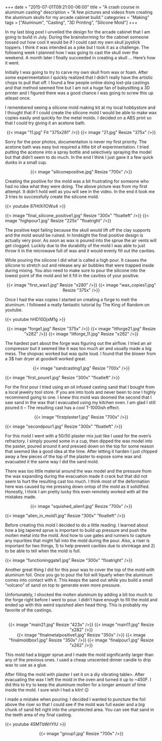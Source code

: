 +++
date = "2015-07-01T09:21:00-06:00"
title = "A crash course in aluminum casting"
description = "A few pictures and videos from creating the aluminum skulls for my arcade cabinet build."
categories = "Making"
tags = ["Aluminum", "Casting", "3D Printing", "Silicone Mold"]
+++

In my last blog post I unveiled the design for the arcade cabinet that I am going to build in July. During the brainstorming for the cabinet someone tossed out how cool it would be if I could cast my own skull joystick toppers. I think it was intended as a joke but I took it as a challenge. The following week I planned how I was going to cast the skull over the weekend. A month later I finally succeeded in creating a skull … Here’s how it went.

Initially I was going to try to carve my own skull from wax or foam. After some experimentation I quickly realized that I didn’t really have the artistic chops to pull that off. I found a few people online doing lost-pla castings and that method seemed fine but I am not a huge fan of babysitting a 3D printer and I figured there was a good chance I was going to screw this up atleast once.

I remembered seeing a silicone mold making kit at my local hobbystore and I thought that if I could create the silicone mold I would be able to make wax copies easily and quickly for the metal molds. I decided on a ABS print so that I could try giving it an acetone bath.

<center>
	{{< image "11.jpg" Fit "375x281" />}}
	{{< image "21.jpg" Resize "375x" />}}
</center>

Sorry for the poor photos, documentation is never my first priority. The acetone bath was easy but required a little bit of experimentation. I tried putting the acetone into a spray bottle and selectively spraying the model but that didn’t seem to do much. In the end I think I just gave it a few quick dunks in a small cup.

<center>{{< image "siliconepositive.jpg" Resize "700x" />}}</center>

Creating the positive for the mold was a bit frustrating for someone who had no idea what they were doing. The above picture was from my first attempt. It didn’t hold well as you will see in the video. In the end it took me 3 tries to successfully create the silicone mold.

{{< youtube 87HtXi1OWu4 >}}

{{< image "final_silicone_positive1.jpg" Resize "300x" "floatleft" />}}
{{< image "highpour1.jpg" Resize "225x" "floatright" />}}

The positive kept failing because the skull would lift off the clay supports and the mold would be ruined. In hindsight the final positive design is actually very poor. As soon as wax is poured into the sprue the air vents will get clogged. Luckily due to the durability of the mold I was able to just throw it in the microwave full of wax and it would evenly fill out the cavities.

While pouring the silicone I did what is called a high pour. It causes the silicone to stretch out and release any air bubbles that were trapped inside during mixing. You also need to make sure to pour the silicone into the lowest point of the mold and let it fill in the cavities of your positive.

<center>
	{{< image "first_wax1.jpg" Resize "x280" />}}
	{{< image "wax_copies1.jpg" Resize "375x" />}}
</center>

Once I had the wax copies I started on creating a forge to melt the aluminum. I followed a really fantastic tutorial by The King of Random on youtube.

{{< youtube hHD10DjxM1g >}}

<center>
	{{< image "forge1.jpg" Resize "375x" />}}
	{{< image "litforge21.jpg" Resize "x282" />}}
	{{< image "litforge_11.jpg" Resize "x282" />}}
</center>

The hardest part about the forge was figuring out the airflow. I tried an air compressor but it seemed like it was too much air and usually made a big mess. The shopvac worked but was quite loud. I found that the blower from a 3$ hair dryer at goodwill worked great.

<center>{{< image "sandcasting1.jpg" Resize "700x" />}}</center>

{{< image "first_poure1.jpg" Resize "300x" "floatleft" />}}

For the first pour I tried using an oil infused casting sand that I bought from a local jewelry tool store. If you are into tools and never been to one I highly recommend going to one. I knew this mold was doomed the second that I saw sand in the wax that I evacuated using my kitchen oven. I am glad I still poured it – The resulting cast has a cool T-1000ish effect.

<center>{{< image "firstplaster1.jpg" Resize "700x" />}}</center>

{{< image "secondpour1.jpg" Resize "300x" "floatleft" />}}

For this mold I went with a 50/50 plaster mix just like I used for the oven’s refractory. I simply poured some in a cup, then dipped the wax model into the paster, poured around it and pressed down on the top for some reason that seemed like a good idea at the time. After letting it harden I just chipped away a few pieces of the top of the plaster to expose some wax and evacuated it the same way I did the sand mold.

There was too little material around the wax model and the pressure from the wax expanding during the evacuation made it crack but that did not seem to hurt the resulting cast too much. I think most of the deformation here was caused by me pressing down ontop of the mold as it solidified. Honestly, I think I am pretty lucky this even remotely worked with all the mistakes made.

<center>{{< image "squished_alien1.jpg" Resize "700x" />}}</center>

{{< image "alien_in_mold1.jpg" Resize "300x" "floatleft" />}}

Before creating this mold I decided to do a little reading. I learned about how a big tapered sprue is important to build up pressure and push the molten metal into the mold. And how to use gates and runners to capture any inpurities that might fall into the mold during the pour. Also, a riser is important for two things, 1) to help prevent cavities due to shrinkage and 2) to be able to tell when the mold is full.

{{< image "functioninggate1.jpg" Resize "300x" "floatright" />}}

Another great thing I did for this pour was to cover the top of the mold with aluminum foil. Once you go to pour the foil will liquefy when the aluminum comes into contact with it. This keeps the sand out while you build a small “volcano” of sand on top to generate even more pressure.

Unfortunately, I shocked the molten aluminum by adding a bit too much to the forge right before I went to pour. I didn’t have enough to fill the mold and ended up with this weird squished alien head thing. This is probably my favorite of the castings.

<br style="clear:both"/>

<center>
	{{< image "main21.jpg" Resize "423x" />}}
	{{< image "main11.jpg" Resize "x282" />}}
</center>

<center>
	{{< image "finalmetalpositive1.jpg" Resize "350x" />}}
	{{< image "finalmoldbox1.jpg" Resize "350x" />}}
	{{< image "finalpour1.jpg" Resize "x262" />}}
</center>

This mold had a bigger sprue and I made the mold significantly larger than any of the previous ones. I used a cheap unscented dinner candle to drip wax to use as a glue.

After filling the mold with plaster I set it on a diy vibrating table>. After evacuating the wax I left the mold in the oven and turned it up to ~450F. I did this to try to keep the aluminum molten for a longer amount of time inside the mold. I sure wish I had a kiln! 😉

I made a mistake when pouring: I decided I wanted to puncture the foil above the riser so that I could see if the mold was full easier and a big chunk of sand fell right into the unprotected area. You can see that sand in the teeth area of my final casting.

{{< youtube 4SMTbWrlYlU >}}

<center>{{< image "group1.jpg" Resize "700x" />}}</center>